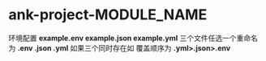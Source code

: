 # ank-project-MODULE_NAME
环境配置 **example.env example.json example.yml** 三个文件任选一个重命名为 **.env .json .yml** 如果三个同时存在如 覆盖顺序为 **.yml>.json>.env**